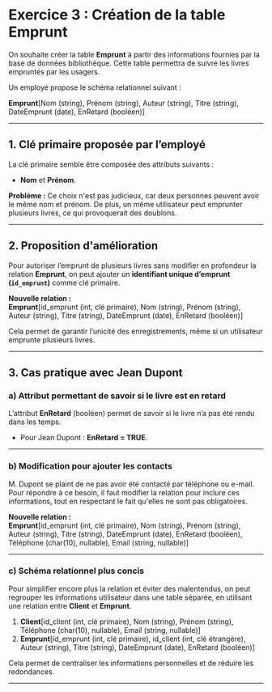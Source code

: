 # Exercice 3 : Création de la table Emprunt

On souhaite créer la table **Emprunt** à partir des informations fournies par la base de données bibliothèque. Cette table permettra de suivre les livres empruntés par les usagers.

Un employé propose le schéma relationnel suivant :  

**Emprunt**[Nom (string), Prénom (string), Auteur (string), Titre (string), DateEmprunt (date), EnRetard (booléen)]

---

## 1. Clé primaire proposée par l’employé

La clé primaire semble être composée des attributs suivants :  

- **Nom** et **Prénom**.  

**Problème :** Ce choix n'est pas judicieux, car deux personnes peuvent avoir le même nom et prénom. De plus, un même utilisateur peut emprunter plusieurs livres, ce qui provoquerait des doublons.

---

## 2. Proposition d'amélioration

Pour autoriser l’emprunt de plusieurs livres sans modifier en profondeur la relation **Emprunt**, on peut ajouter un **identifiant unique d’emprunt (`id_emprunt`)** comme clé primaire.  

**Nouvelle relation :**  
**Emprunt**[id_emprunt (int, clé primaire), Nom (string), Prénom (string), Auteur (string), Titre (string), DateEmprunt (date), EnRetard (booléen)]

Cela permet de garantir l’unicité des enregistrements, même si un utilisateur emprunte plusieurs livres.

---

## 3. Cas pratique avec Jean Dupont

### a) Attribut permettant de savoir si le livre est en retard

L’attribut **EnRetard** (booléen) permet de savoir si le livre n’a pas été rendu dans les temps.  

- Pour Jean Dupont : **EnRetard = TRUE**.

---

### b) Modification pour ajouter les contacts

M. Dupont se plaint de ne pas avoir été contacté par téléphone ou e-mail.  
Pour répondre à ce besoin, il faut modifier la relation pour inclure ces informations, tout en respectant le fait qu'elles ne sont pas obligatoires.

**Nouvelle relation :**  
**Emprunt**[id_emprunt (int, clé primaire), Nom (string), Prénom (string), Auteur (string), Titre (string), DateEmprunt (date), EnRetard (booléen), Téléphone (char(10), nullable), Email (string, nullable)]

---

### c) Schéma relationnel plus concis

Pour simplifier encore plus la relation et éviter des malentendus, on peut regrouper les informations utilisateur dans une table séparée, en utilisant une relation entre **Client** et **Emprunt**.

1. **Client**[id_client (int, clé primaire), Nom (string), Prénom (string), Téléphone (char(10), nullable), Email (string, nullable)]  
2. **Emprunt**[id_emprunt (int, clé primaire), id_client (int, clé étrangère), Auteur (string), Titre (string), DateEmprunt (date), EnRetard (booléen)]

Cela permet de centraliser les informations personnelles et de réduire les redondances.

---
